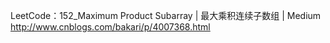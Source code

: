 
LeetCode：152_Maximum Product Subarray | 最大乘积连续子数组 | Medium
http://www.cnblogs.com/bakari/p/4007368.html
